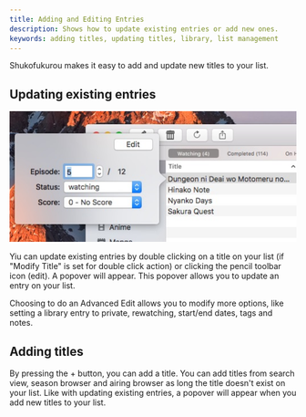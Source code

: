 ```yaml
---
title: Adding and Editing Entries
description: Shows how to update existing entries or add new ones.
keywords: adding titles, updating titles, library, list management
---
```

Shukofukurou makes it easy to add and update new titles to your list.

## Updating existing entries

![](updating.jpg)

Yiu can update existing entries by double clicking on a title on your list (if "Modify Title" is set for double click action) or clicking the pencil toolbar icon (edit). A popover will appear. This popover allows you to update an entry on your list.

Choosing to do an Advanced Edit allows you to modify more options, like setting a library entry to private, rewatching, start/end dates, tags and notes.

## Adding titles

By pressing the + button, you can add a title. You can add titles from search view, season browser and airing browser as long the title doesn't exist on your list. Like with updating existing entries, a popover will appear when you add new titles to your list.
